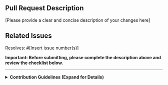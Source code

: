 ## Pull Request Description
[Please provide a clear and concise description of your changes here]

## Related Issues
Resolves: #[Insert issue number(s)]

**Important: Before submitting, please complete the description above and review the checklist below.**

---

<details>
<summary><strong>Contribution Guidelines (Expand for Details)</strong></summary>

<p>We appreciate your contribution to arks! To ensure a smooth review process and maintain high code quality, please adhere to the following guidelines:</p>

<h3>Pull Request Title Format</h3>
<p>Your PR title should start with one of these prefixes to indicate the nature of the change:</p>
<ul>
    <li><code>[Bug]</code>: Corrections to existing functionality</li>
    <li><code>[Test]</code>: Adding or modifying tests</li>
    <li><code>[Feat]</code>: New feature implementation</li>
    <li><code>[CI]</code>: Changes to build process or CI pipeline</li>
    <li><code>[Docs]</code>: Updates or additions to documentation</li>
    <li><code>[API]</code>: Modifications to arks's API or interface</li>
    <li><code>[CLI]</code>: Changes or additions to the Command Line Interface</li>
    <li><code>[Style]</code>: Code style/format changes (whitespace, formatting, etc)</li>
    <li><code>[Config]</code>: Configuration file changes</li>
    <li><code>[Chore]</code>: Regular maintenance tasks, housekeeping, and minor updates</li>
    <li><code>[Refactor]</code>: Code refactoring without functionality changes</li>
    <li><code>[Misc]</code>: For changes not covered above (use sparingly)</li>
</ul>
<p><em>Note: For changes spanning multiple categories, use multiple prefixes in order of importance.</em></p>

<h3>Submission Checklist</h3>
<ul>
    <li>[ ] PR title includes appropriate prefix(es)</li>
    <li>[ ] Changes are clearly explained in the PR description</li>
    <li>[ ] New and existing tests pass successfully</li>
    <li>[ ] Code adheres to project style and best practices</li>
    <li>[ ] Documentation updated to reflect changes (if applicable)</li>
    <li>[ ] Thorough testing completed, no regressions introduced</li>
</ul>

<p>By submitting this PR, you confirm that you've read these guidelines and your changes align with the project's contribution standards.</p>

</details>